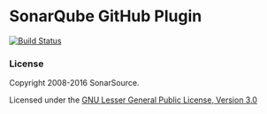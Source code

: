 # SonarQube GitHub Plugin

[![Build Status](https://travis-ci.org/SonarSource/sonar-github.svg?branch=master)](https://travis-ci.org/SonarSource/sonar-github)

### License

Copyright 2008-2016 SonarSource.

Licensed under the [GNU Lesser General Public License, Version 3.0](http://www.gnu.org/licenses/lgpl.txt)